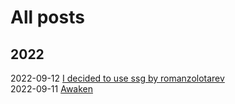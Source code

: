 # All posts

## 2022

2022-09-12 [I decided to use ssg by romanzolotarev](./post/2022-09-12-i-decided-to-use-ssg-by-romanzolotarev.html) <br>
2022-09-11 [Awaken](./post/2022-09-11-awaken) <br>
